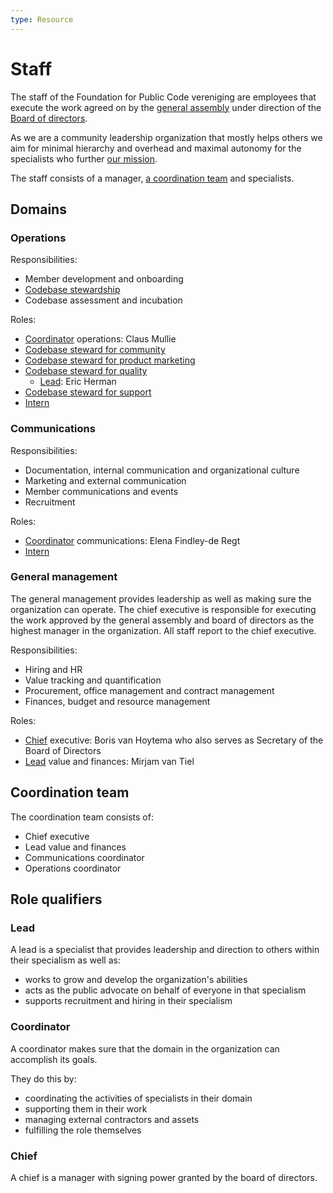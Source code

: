 ```yaml
---
type: Resource
---
```


# Staff

The staff of the Foundation for Public Code vereniging are employees that execute the work agreed on by the [general assembly](../organization/governance-model.md#general-assembly) under direction of the [Board of directors](../organization/governance-model.md#board-of-directors).

As we are a community leadership organization that mostly helps others we aim for minimal hierarchy and overhead and maximal autonomy for the specialists who further [our mission](mission.md).

The staff consists of a manager, [a coordination team](#coordination-team) and specialists.

## Domains

### Operations

Responsibilities:

* Member development and onboarding
* [Codebase stewardship](../activities/codebase-stewardship/index.md)
* Codebase assessment and incubation

Roles:

* [Coordinator](#coordinator) operations:
  Claus Mullie
* [Codebase steward for community](../roles/community.md)
* [Codebase steward for product marketing](../roles/product-marketing.md)
* [Codebase steward for quality](../roles/quality.md)
  * [Lead](#lead):
    Eric Herman
* [Codebase steward for support](../roles/support.md)
* [Intern](../roles/intern.md)

### Communications

Responsibilities:

* Documentation, internal communication and organizational culture
* Marketing and external communication
* Member communications and events
* Recruitment

Roles:

* [Coordinator](#coordinator) communications:
  Elena Findley-de Regt
* [Intern](../roles/intern.md)

### General management

The general management provides leadership as well as making sure the organization can operate.
The chief executive is responsible for executing the work approved by the general assembly and board of directors as the highest manager in the organization.
All staff report to the chief executive.

Responsibilities:

* Hiring and HR
* Value tracking and quantification
* Procurement, office management and contract management
* Finances, budget and resource management

Roles:

* [Chief](#chief) executive:
  Boris van Hoytema
  who also serves as Secretary of the Board of Directors
* [Lead](#lead) value and finances:
  Mirjam van Tiel

## Coordination team

The coordination team consists of:

* Chief executive
* Lead value and finances
* Communications coordinator
* Operations coordinator

## Role qualifiers

### Lead

A lead is a specialist that provides leadership and direction to others within their specialism as well as:

* works to grow and develop the organization's abilities
* acts as the public advocate on behalf of everyone in that specialism
* supports recruitment and hiring in their specialism

### Coordinator

A coordinator makes sure that the domain in the organization can accomplish its goals.

They do this by:

* coordinating the activities of specialists in their domain
* supporting them in their work
* managing external contractors and assets
* fulfilling the role themselves

### Chief

A chief is a manager with signing power granted by the board of directors.
